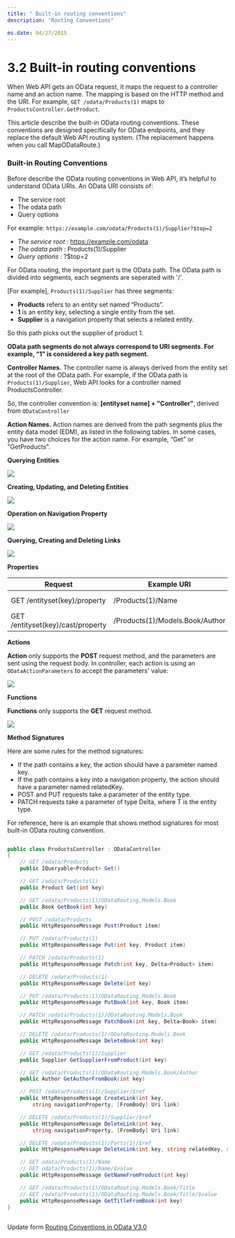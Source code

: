 ```yaml
---
title: " Built-in routing conventions"
description: "Routing Conventions"

ms.date: 04/27/2015
---
```

# 3.2 Built-in routing conventions

When Web API gets an OData request, it maps the request to a controller name and an action name. The mapping is based on the HTTP method and the URI. For example, `GET /odata/Products(1)` maps to `ProductsController.GetProduct`.

This article describe the built-in OData routing conventions. These conventions are designed specifically for OData endpoints, and they replace the default Web API routing system. (The replacement happens when you call MapODataRoute.)


### Built-in Routing Conventions
Before describe the OData routing conventions in Web API, it’s helpful to understand OData URIs. An OData URI consists of:

* The service root
* The odata path
* Query options

For example: `https://example.com/odata/Products(1)/Supplier?$top=2 `

* *The service root* : https://example.com/odata
* *The odata path* : Products(1)/Supplier
* *Query options* : ?$top=2  


For OData routing, the important part is the OData path. The OData path is divided into segments, each segments are seperated with '/'.

[For example], `Products(1)/Supplier` has three segments:

* **Products** refers to an entity set named “Products”.
* **1** is an entity key, selecting a single entity from the set.
* **Supplier** is a navigation property that selects a related entity.

So this path picks out the supplier of product 1.

**OData path segments do not always correspond to URI segments. For example, “1” is considered a key path segment.**

**Controller Names.** The controller name is always derived from the entity set at the root of the OData path. For example, if the OData path is `Products(1)/Supplier`, Web API looks for a controller named ProductsController.

So, the controller convention is:  **[entityset name] + "Controller"**, derived from `ODataController`

**Action Names.** Action names are derived from the path segments plus the entity data model (EDM), as listed in the following tables. In some cases, you have two choices for the action name. For example, “Get” or "GetProducts".

**Querying Entities**

![](../assets/03-02-queryEntitiesConvention.png)

**Creating, Updating, and Deleting Entities**

![](../assets/03-02-updateDeleteEntitiesConvention.png)

**Operation on Navigation Property**

![](../assets/03-02-navigationRoutingConvention.png)

**Querying, Creating and Deleting Links**

![](../assets/03-02-navigationlinkeConvention.png)

**Properties**

Request | Example URI | Action Name | Example Action
------------ | ------------- | ------------- | -------------
GET /entityset(key)/property | /Products(1)/Name | GetPropertyFromEntityType or GetProperty | GetNameFromProduct
GET /entityset(key)/cast/property | /Products(1)/Models.Book/Author | GetPropertyFromEntityType or GetProperty | GetTitleFromBook

**Actions**

**Action** only supports the **POST** request method, and the parameters are sent using the request body. In controller, each action is using an `ODataActionParameters` to accept the parameters' value:

![](../assets/03-02-actionConvention.png)

**Functions**

**Functions** only supports the **GET** request method.

![](../assets/03-02-functionConvention.png)



**Method Signatures**

Here are some rules for the method signatures:

* If the path contains a key, the action should have a parameter named key.
* If the path contains a key into a navigation property, the action should have a parameter named relatedKey.
* POST and PUT requests take a parameter of the entity type.
* PATCH requests take a parameter of type Delta, where T is the entity type.

For reference, here is an example that shows method signatures for most built-in OData routing convention.

```C#

public class ProductsController : ODataController
{
    // GET /odata/Products
    public IQueryable<Product> Get()

    // GET /odata/Products(1)
    public Product Get(int key)

    // GET /odata/Products(1)/ODataRouting.Models.Book
    public Book GetBook(int key)

    // POST /odata/Products 
    public HttpResponseMessage Post(Product item)

    // PUT /odata/Products(1)
    public HttpResponseMessage Put(int key, Product item)

    // PATCH /odata/Products(1)
    public HttpResponseMessage Patch(int key, Delta<Product> item)

    // DELETE /odata/Products(1)
    public HttpResponseMessage Delete(int key)

    // PUT /odata/Products(1)/ODataRouting.Models.Book
    public HttpResponseMessage PutBook(int key, Book item)

    // PATCH /odata/Products(1)/ODataRouting.Models.Book
    public HttpResponseMessage PatchBook(int key, Delta<Book> item)

    // DELETE /odata/Products(1)/ODataRouting.Models.Book
    public HttpResponseMessage DeleteBook(int key)

    // GET /odata/Products(1)/Supplier
    public Supplier GetSupplierFromProduct(int key)

    // GET /odata/Products(1)/ODataRouting.Models.Book/Author
    public Author GetAuthorFromBook(int key)

    // POST /odata/Products(1)/Supplier/$ref
    public HttpResponseMessage CreateLink(int key, 
        string navigationProperty, [FromBody] Uri link)

    // DELETE /odata/Products(1)/Supplier/$ref
    public HttpResponseMessage DeleteLink(int key, 
        string navigationProperty, [FromBody] Uri link)

    // DELETE /odata/Products(1)/Parts(1)/$ref
    public HttpResponseMessage DeleteLink(int key, string relatedKey, string navigationProperty)

    // GET odata/Products(1)/Name
    // GET odata/Products(1)/Name/$value
    public HttpResponseMessage GetNameFromProduct(int key)

    // GET /odata/Products(1)/ODataRouting.Models.Book/Title
    // GET /odata/Products(1)/ODataRouting.Models.Book/Title/$value
    public HttpResponseMessage GetTitleFromBook(int key)
}
    
```

Update form [Routing Conventions in OData V3.0](https://www.asp.net/web-api/overview/odata-support-in-aspnet-web-api/odata-routing-conventions)
